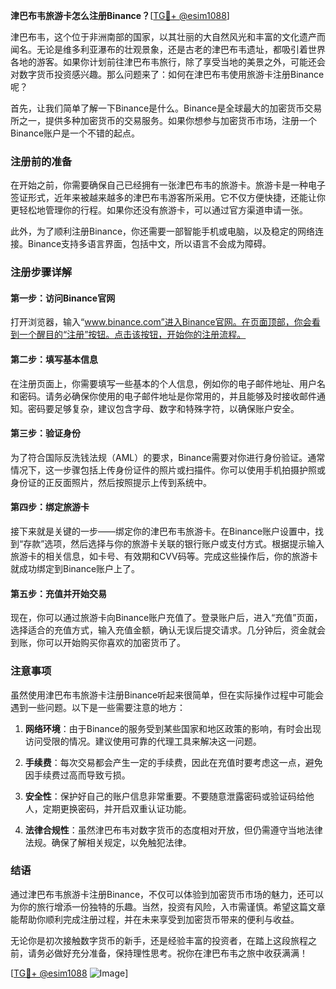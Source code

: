 **津巴布韦旅游卡怎么注册Binance？**[[TG💪+ @esim1088](https://t.me/s/esim1088)]

津巴布韦，这个位于非洲南部的国家，以其壮丽的大自然风光和丰富的文化遗产而闻名。无论是维多利亚瀑布的壮观景象，还是古老的津巴布韦遗址，都吸引着世界各地的游客。如果你计划前往津巴布韦旅行，除了享受当地的美景之外，可能还会对数字货币投资感兴趣。那么问题来了：如何在津巴布韦使用旅游卡注册Binance呢？

首先，让我们简单了解一下Binance是什么。Binance是全球最大的加密货币交易所之一，提供多种加密货币的交易服务。如果你想参与加密货币市场，注册一个Binance账户是一个不错的起点。

### 注册前的准备

在开始之前，你需要确保自己已经拥有一张津巴布韦的旅游卡。旅游卡是一种电子签证形式，近年来被越来越多的津巴布韦游客所采用。它不仅方便快捷，还能让你更轻松地管理你的行程。如果你还没有旅游卡，可以通过官方渠道申请一张。

此外，为了顺利注册Binance，你还需要一部智能手机或电脑，以及稳定的网络连接。Binance支持多语言界面，包括中文，所以语言不会成为障碍。

### 注册步骤详解

#### 第一步：访问Binance官网

打开浏览器，输入“www.binance.com”进入Binance官网。在页面顶部，你会看到一个醒目的“注册”按钮。点击该按钮，开始你的注册流程。

#### 第二步：填写基本信息

在注册页面上，你需要填写一些基本的个人信息，例如你的电子邮件地址、用户名和密码。请务必确保你使用的电子邮件地址是你常用的，并且能够及时接收邮件通知。密码要足够复杂，建议包含字母、数字和特殊字符，以确保账户安全。

#### 第三步：验证身份

为了符合国际反洗钱法规（AML）的要求，Binance需要对你进行身份验证。通常情况下，这一步骤包括上传身份证件的照片或扫描件。你可以使用手机拍摄护照或身份证的正反面照片，然后按照提示上传到系统中。

#### 第四步：绑定旅游卡

接下来就是关键的一步——绑定你的津巴布韦旅游卡。在Binance账户设置中，找到“存款”选项，然后选择与你的旅游卡关联的银行账户或支付方式。根据提示输入旅游卡的相关信息，如卡号、有效期和CVV码等。完成这些操作后，你的旅游卡就成功绑定到Binance账户上了。

#### 第五步：充值并开始交易

现在，你可以通过旅游卡向Binance账户充值了。登录账户后，进入“充值”页面，选择适合的充值方式，输入充值金额，确认无误后提交请求。几分钟后，资金就会到账，你可以开始购买你喜欢的加密货币了。

### 注意事项

虽然使用津巴布韦旅游卡注册Binance听起来很简单，但在实际操作过程中可能会遇到一些问题。以下是一些需要注意的地方：

1. **网络环境**：由于Binance的服务受到某些国家和地区政策的影响，有时会出现访问受限的情况。建议使用可靠的代理工具来解决这一问题。
   
2. **手续费**：每次交易都会产生一定的手续费，因此在充值时要考虑这一点，避免因手续费过高而导致亏损。

3. **安全性**：保护好自己的账户信息非常重要。不要随意泄露密码或验证码给他人，定期更换密码，并开启双重认证功能。

4. **法律合规性**：虽然津巴布韦对数字货币的态度相对开放，但仍需遵守当地法律法规。确保了解相关规定，以免触犯法律。

### 结语

通过津巴布韦旅游卡注册Binance，不仅可以体验到加密货币市场的魅力，还可以为你的旅行增添一份独特的乐趣。当然，投资有风险，入市需谨慎。希望这篇文章能帮助你顺利完成注册过程，并在未来享受到加密货币带来的便利与收益。

无论你是初次接触数字货币的新手，还是经验丰富的投资者，在踏上这段旅程之前，请务必做好充分准备，保持理性思考。祝你在津巴布韦之旅中收获满满！

[[TG💪+ @esim1088](https://t.me/s/esim1088) ![Image](https://i.postimg.cc/4NQfJmqS/Snipaste-2025-05-13-00-14-12.png)]